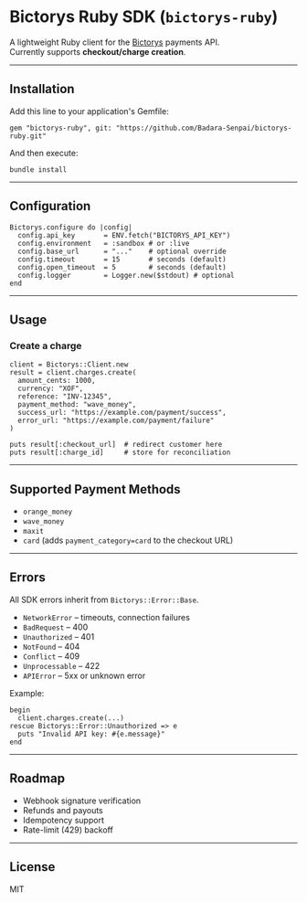 # Bictorys Ruby SDK (`bictorys-ruby`)

A lightweight Ruby client for the [Bictorys](https://bictorys.com) payments API.  
Currently supports **checkout/charge creation**.

---

## Installation

Add this line to your application's Gemfile:

    gem "bictorys-ruby", git: "https://github.com/Badara-Senpai/bictorys-ruby.git"

And then execute:

    bundle install

---

## Configuration

    Bictorys.configure do |config|
      config.api_key       = ENV.fetch("BICTORYS_API_KEY")
      config.environment   = :sandbox # or :live
      config.base_url      = "..."    # optional override
      config.timeout       = 15       # seconds (default)
      config.open_timeout  = 5        # seconds (default)
      config.logger        = Logger.new($stdout) # optional
    end

---

## Usage

### Create a charge

    client = Bictorys::Client.new
    result = client.charges.create(
      amount_cents: 1000,
      currency: "XOF",
      reference: "INV-12345",
      payment_method: "wave_money",
      success_url: "https://example.com/payment/success",
      error_url: "https://example.com/payment/failure"
    )

    puts result[:checkout_url]  # redirect customer here
    puts result[:charge_id]     # store for reconciliation

---

## Supported Payment Methods

- `orange_money`
- `wave_money`
- `maxit`
- `card` (adds `payment_category=card` to the checkout URL)

---

## Errors

All SDK errors inherit from `Bictorys::Error::Base`.

- `NetworkError` – timeouts, connection failures
- `BadRequest` – 400
- `Unauthorized` – 401
- `NotFound` – 404
- `Conflict` – 409
- `Unprocessable` – 422
- `APIError` – 5xx or unknown error

Example:

    begin
      client.charges.create(...)
    rescue Bictorys::Error::Unauthorized => e
      puts "Invalid API key: #{e.message}"
    end

---

## Roadmap

- Webhook signature verification
- Refunds and payouts
- Idempotency support
- Rate-limit (429) backoff

---

## License

MIT